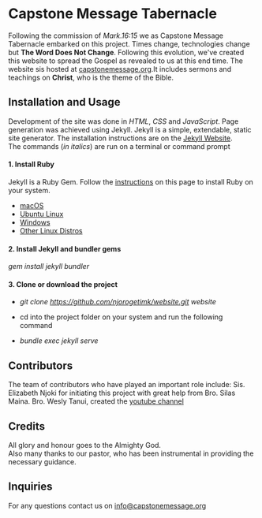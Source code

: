 # Capstone Message Tabernacle
Following the commission of _Mark.16:15_ we as Capstone Message Tabernacle embarked on this project. Times change, technologies change but __The Word Does Not Change__. Following this evolution, we've created this website to spread the Gospel as revealed to us at this end time. The website sis hosted at [capstonemessage.org](https://www.capstonemessage.org).It includes sermons and teachings on __Christ__, who is the theme of the Bible.

## Installation and Usage
Development of the site was done in _HTML_, _CSS_ and _JavaScript_. Page generation was achieved using Jekyll. Jekyll is a simple, extendable, static site generator. The installation instructions are on the [Jekyll Website](https://jekyllrb.com/docs/).  
The commands (_in italics_) are run on a terminal or command prompt

#### 1. Install Ruby
Jekyll is a Ruby Gem. Follow the [instructions](https://jekyllrb.com/docs/installation/) on this page to install Ruby on your system.
- [macOS](https://jekyllrb.com/docs/installation/macos/)
- [Ubuntu Linux](https://jekyllrb.com/docs/installation/ubuntu/)
- [Windows](https://jekyllrb.com/docs/installation/windows/)
- [Other Linux Distros](https://jekyllrb.com/docs/installation/other-linux/)

#### 2. Install Jekyll and bundler gems
_gem install jekyll bundler_

#### 3. Clone or download the project
- _git clone https://github.com/njorogetimk/website.git website_  

- cd into the project folder on your system and run the following command  

- _bundle exec jekyll serve_

## Contributors
The team of contributors who have played an important role include: Sis. Elizabeth Njoki for initiating this project with great help from Bro. Silas Maina. Bro. Wesly Tanui, created the [youtube channel](https://www.youtube.com/channel/UCNMWw2o7Ahu1x-A_PphKmzg)

## Credits
All glory and honour goes to the Almighty God.  
Also many thanks to our pastor, who has been instrumental in providing the necessary guidance.


## Inquiries
For any questions contact us on [info@capstonemessage.org](mailto:info@capstonemessage.org)
